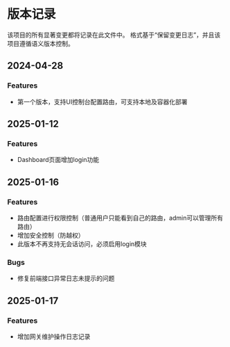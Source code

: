 # 版本记录

该项目的所有显著变更都将记录在此文件中。
格式基于“保留变更日志”，并且该项目遵循语义版本控制。



## 2024-04-28
### Features
- 第一个版本，支持UI控制台配置路由，可支持本地及容器化部署

## 2025-01-12
### Features
- Dashboard页面增加login功能

## 2025-01-16
### Features
- 路由配置进行权限控制（普通用户只能看到自己的路由，admin可以管理所有路由）
- 增加安全控制（防越权）
- 此版本不再支持无会话访问，必须启用login模块

### Bugs
- 修复前端接口异常日志未提示的问题

## 2025-01-17
### Features
- 增加网关维护操作日志记录
